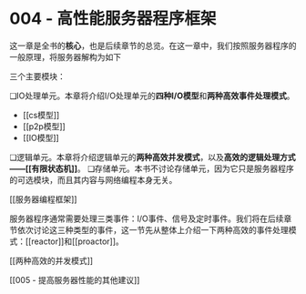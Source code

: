 # 004 - 高性能服务器程序框架


这一章是全书的**核心**，也是后续章节的总览。在这一章中，我们按照服务器程序的一般原理，将服务器解构为如下

三个主要模块：

❑IO处理单元。本章将介绍I/O处理单元的**四种I/O模型**和**两种高效事件处理模式**。

+ [[cs模型]]
+ [[p2p模型]]
+ [[IO模型]]

❑逻辑单元。本章将介绍逻辑单元的**两种高效并发模式**，以及**高效的逻辑处理方式——[[有限状态机]]**。
❑存储单元。本书不讨论存储单元，因为它只是服务器程序的可选模块，而且其内容与网络编程本身无关。



[[服务器编程框架]]



服务器程序通常需要处理三类事件：I/O事件、信号及定时事件。我们将在后续章节依次讨论这三种类型的事件，这一节先从整体上介绍一下两种高效的事件处理模式：[[reactor]]和[[proactor]]。

[[两种高效的并发模式]]


[[005 - 提高服务器性能的其他建议]]